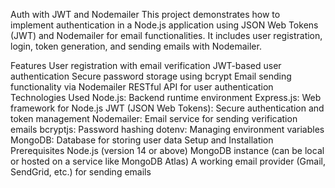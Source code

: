 Auth with JWT and Nodemailer
This project demonstrates how to implement authentication in a Node.js application using JSON Web Tokens (JWT) and Nodemailer for email functionalities. It includes user registration, login, token generation, and sending emails with Nodemailer.

Features
User registration with email verification
JWT-based user authentication
Secure password storage using bcrypt
Email sending functionality via Nodemailer
RESTful API for user authentication
Technologies Used
Node.js: Backend runtime environment
Express.js: Web framework for Node.js
JWT (JSON Web Tokens): Secure authentication and token management
Nodemailer: Email service for sending verification emails
bcryptjs: Password hashing
dotenv: Managing environment variables
MongoDB: Database for storing user data
Setup and Installation
Prerequisites
Node.js (version 14 or above)
MongoDB instance (can be local or hosted on a service like MongoDB Atlas)
A working email provider (Gmail, SendGrid, etc.) for sending emails

